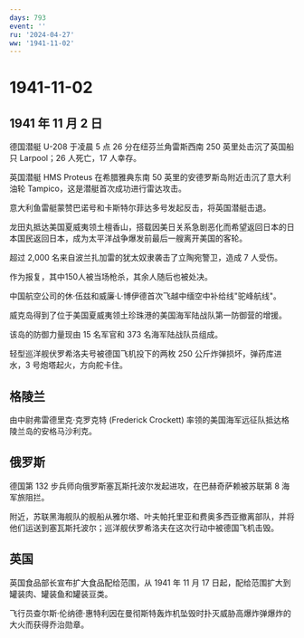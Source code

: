 ```yaml
---
days: 793
event: ''
ru: '2024-04-27'
ww: '1941-11-02'
---
```


# 1941-11-02

## 1941 年 11 月 2 日

德国潜艇 U-208 于凌晨 5 点 26 分在纽芬兰角雷斯西南 250
英里处击沉了英国船只 Larpool；26 人死亡，17 人幸存。

英国潜艇 HMS Proteus 在希腊雅典东南 50
英里的安德罗斯岛附近击沉了意大利油轮
Tampico，这是潜艇首次成功进行雷达攻击。

意大利鱼雷艇蒙赞巴诺号和卡斯特尔菲达多号发起反击，将英国潜艇击退。

龙田丸抵达美国夏威夷领土檀香山，搭载因美日关系急剧恶化而希望返回日本的日本国民返回日本，成为太平洋战争爆发前最后一艘离开美国的客轮。

超过 2,000 名来自波兰扎加雷的犹太奴隶袭击了立陶宛警卫，造成 7 人受伤。

作为报复，其中150人被当场枪杀，其余人随后也被处决。

中国航空公司的休·伍兹和威廉·L·博伊德首次飞越中缅空中补给线"驼峰航线"。

威克岛得到了位于美国夏威夷领土珍珠港的美国海军陆战队第一防御营的增援。

该岛的防御力量现由 15 名军官和 373 名海军陆战队员组成。

轻型巡洋舰伏罗希洛夫号被德国飞机投下的两枚 250
公斤炸弹损坏，弹药库进水，3 号炮塔起火，方向舵卡住。

## 格陵兰

由中尉弗雷德里克·克罗克特 (Frederick Crockett)
率领的美国海军远征队抵达格陵兰岛的安格马沙利克。

## 俄罗斯

德国第 132 步兵师向俄罗斯塞瓦斯托波尔发起进攻，在巴赫奇萨赖被苏联第 8
海军旅阻拦。

附近，苏联黑海舰队的舰船从雅尔塔、叶夫帕托里亚和费奥多西亚撤离部队，并将他们运送到塞瓦斯托波尔；巡洋舰伏罗希洛夫在这次行动中被德国飞机击毁。

## 英国

英国食品部长宣布扩大食品配给范围，从 1941 年 11 月 17
日起，配给范围扩大到罐装肉、罐装鱼和罐装豆类。

飞行员查尔斯·伦纳德·惠特利因在曼彻斯特轰炸机坠毁时扑灭威胁高爆炸弹爆炸的大火而获得乔治勋章。